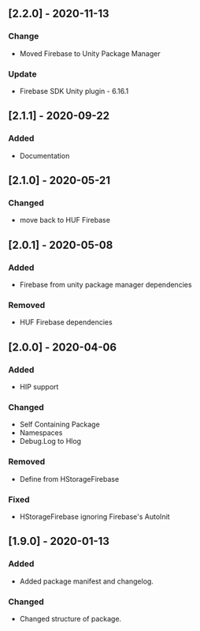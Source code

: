 ## [2.2.0] - 2020-11-13
### Change
- Moved Firebase to Unity Package Manager

### Update
- Firebase SDK Unity plugin - 6.16.1


## [2.1.1] - 2020-09-22
### Added
- Documentation


## [2.1.0] - 2020-05-21
### Changed
- move back to HUF Firebase


## [2.0.1] - 2020-05-08
### Added
- Firebase from unity package manager dependencies

### Removed
- HUF Firebase dependencies


## [2.0.0] - 2020-04-06
### Added
- HIP support

### Changed
- Self Containing Package
- Namespaces
- Debug.Log to Hlog

### Removed 
- Define from HStorageFirebase

### Fixed
- HStorageFirebase ignoring Firebase's AutoInit


## [1.9.0] - 2020-01-13
### Added
- Added package manifest and changelog.

### Changed
- Changed structure of package.